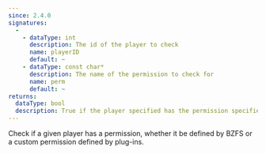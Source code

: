 ```yaml
---
since: 2.4.0
signatures:
  -
    - dataType: int
      description: The id of the player to check
      name: playerID
      default: ~
    - dataType: const char*
      description: The name of the permission to check for
      name: perm
      default: ~
returns:
  dataType: bool
  description: True if the player specified has the permission specified
---
```


Check if a given player has a permission, whether it be defined by BZFS or a custom permission defined by plug-ins.
